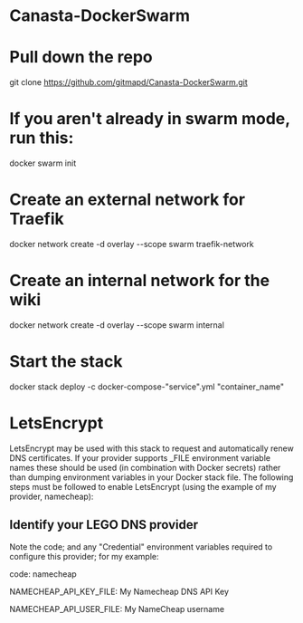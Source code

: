 # Canasta-DockerSwarm

# Pull down the repo
git clone https://github.com/gitmapd/Canasta-DockerSwarm.git
# If you aren't already in swarm mode, run this:
docker swarm init
# Create an external network for Traefik
docker network create -d overlay --scope swarm traefik-network
# Create an internal network for the wiki
docker network create -d overlay --scope swarm internal
# Start the stack
docker stack deploy -c docker-compose-"service".yml "container_name"

# LetsEncrypt

LetsEncrypt may be used with this stack to request and automatically renew DNS certificates.
If your provider supports _FILE environment variable names these should be used (in combination with Docker secrets) rather than dumping environment variables in your Docker stack file.
The following steps must be followed to enable LetsEncrypt (using the example of my provider, namecheap):


## Identify your LEGO DNS provider


Note the code; and any "Credential" environment variables required to configure this provider; for my example:


code: namecheap

NAMECHEAP_API_KEY_FILE: My Namecheap DNS API Key

NAMECHEAP_API_USER_FILE: My NameCheap username
